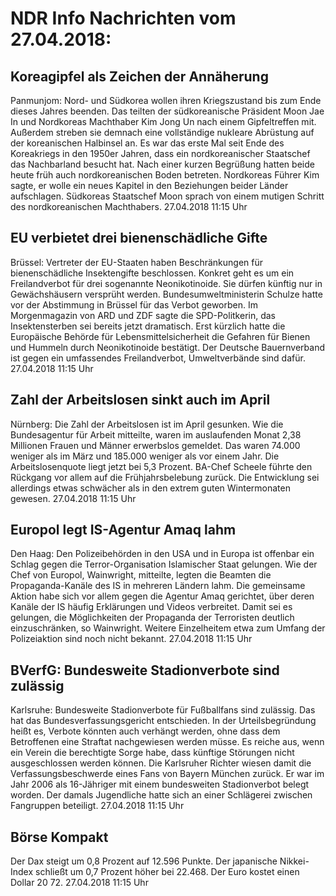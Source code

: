 # NDR Info Nachrichten vom 27.04.2018:


## Koreagipfel als Zeichen der Annäherung
Panmunjom:		Nord- und Südkorea wollen ihren Kriegszustand bis zum Ende dieses Jahres beenden. Das teilten der südkoreanische Präsident Moon Jae In und Nordkoreas Machthaber Kim Jong Un nach einem Gipfeltreffen mit. Außerdem streben sie demnach eine vollständige nukleare Abrüstung auf der koreanischen Halbinsel an. Es war das erste Mal seit Ende des Koreakriegs in den 1950er Jahren, dass ein nordkoreanischer Staatschef das Nachbarland besucht hat. Nach einer kurzen Begrüßung hatten beide heute früh auch nordkoreanischen Boden betreten. Nordkoreas Führer Kim sagte, er wolle ein neues Kapitel in den Beziehungen beider Länder aufschlagen. Südkoreas Staatschef Moon sprach von einem mutigen Schritt des nordkoreanischen Machthabers. 27.04.2018 11:15 Uhr 

## EU verbietet drei bienenschädliche Gifte
Brüssel:	Vertreter der EU-Staaten haben Beschränkungen für bienenschädliche Insektengifte beschlossen. Konkret geht es um ein Freilandverbot für drei sogenannte Neonikotinoide. Sie dürfen künftig nur in Gewächshäusern versprüht werden. Bundesumweltministerin Schulze hatte vor der Abstimmung in Brüssel für das Verbot geworben. Im Morgenmagazin von ARD und ZDF sagte die SPD-Politkerin, das Insektensterben sei bereits jetzt dramatisch. Erst kürzlich hatte die Europäische Behörde für Lebensmittelsicherheit die Gefahren für Bienen und Hummeln durch Neonikotinoide bestätigt. Der Deutsche Bauernverband ist gegen ein umfassendes Freilandverbot, Umweltverbände sind dafür. 27.04.2018 11:15 Uhr 

## Zahl der Arbeitslosen sinkt auch im April
Nürnberg:      Die Zahl der Arbeitslosen ist im April gesunken. Wie die Bundesagentur für Arbeit mitteilte, waren im auslaufenden Monat 2,38 Millionen Frauen und Männer erwerbslos gemeldet. Das waren 74.000 weniger als im März und 185.000 weniger als vor einem Jahr. Die Arbeitslosenquote liegt jetzt bei 5,3 Prozent. BA-Chef Scheele führte den Rückgang vor allem auf die Frühjahrsbelebung zurück. Die Entwicklung sei allerdings etwas schwächer als in den extrem guten Wintermonaten gewesen. 27.04.2018 11:15 Uhr 

## Europol legt IS-Agentur Amaq lahm
Den Haag: Den Polizeibehörden in den USA und in Europa ist offenbar ein Schlag gegen die Terror-Organisation Islamischer Staat gelungen. Wie der Chef von Europol, Wainwright, mitteilte, legten die Beamten die Propaganda-Kanäle des IS in mehreren Ländern lahm. Die gemeinsame Aktion habe sich vor allem gegen die Agentur Amaq gerichtet, über deren Kanäle der IS häufig Erklärungen und Videos verbreitet. Damit sei es gelungen, die Möglichkeiten der Propaganda der Terroristen deutlich einzuschränken, so Wainwright. Weitere Einzelheitem etwa zum Umfang der Polizeiaktion sind noch nicht bekannt. 27.04.2018 11:15 Uhr 

## BVerfG: Bundesweite Stadionverbote sind zulässig
Karlsruhe: Bundesweite Stadionverbote für Fußballfans sind zulässig. Das hat das Bundesverfassungsgericht entschieden. In der Urteilsbegründung heißt es, Verbote könnten auch verhängt werden, ohne dass dem Betroffenen eine Straftat nachgewiesen werden müsse. Es reiche aus, wenn ein Verein die berechtigte Sorge habe, dass künftige Störungen nicht ausgeschlossen werden können. Die Karlsruher Richter wiesen damit die Verfassungsbeschwerde eines Fans von Bayern München zurück. Er war im Jahr 2006 als 16-Jähriger mit einem bundesweiten Stadionverbot belegt worden. Der damals Jugendliche hatte sich an einer Schlägerei zwischen Fangruppen beteiligt. 27.04.2018 11:15 Uhr 

## Börse Kompakt
Der Dax steigt um 0,8 Prozent auf 12.596 Punkte. Der japanische Nikkei-Index schließt um  0,7  Prozent höher bei 22.468. Der Euro kostet einen Dollar 20 72. 27.04.2018 11:15 Uhr 

